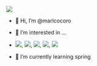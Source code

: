<a href="https://smallzoo-dev.github.io/" target="_blank"><img src="https://img.shields.io/badge/Blog Postings-b2ddef?style=flat-square&logo=GitHub&logoColor=ffffff"/></a>
- 👋 Hi, I’m @marlcocoro
- 👀 I’m interested in ...
- <img src="https://img.shields.io/badge/Java-c3e0a3?style=flat-square&logo=Java&logoColor=ffffff"/></a>, <img src="https://img.shields.io/badge/Python-800000?style=flat-square&logo=Python&logoColor=ffffff"/></a>, <img src="https://img.shields.io/badge/kotlin-b2ddef?style=flat-square&logo=jetbrains&logoColor=ffffff"/></a>, <img src="https://img.shields.io/badge/Spring Framework-c3e0a3?style=flat-square&logo=Spring&logoColor=ffffff"/></a>, <img src="https://img.shields.io/badge/Spring Boot & JPA-392f31?style=flat-square&logo=Spring boot&logoColor=ffffff"/></a>
 
- 🌱 I’m currently learning spring
